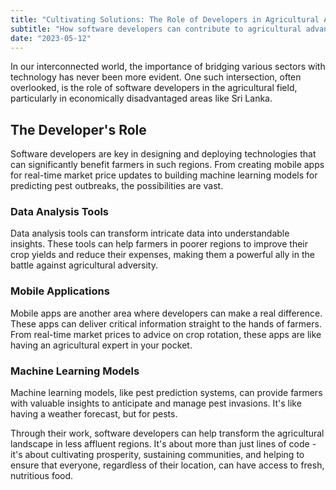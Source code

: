 ```yaml
---
title: "Cultivating Solutions: The Role of Developers in Agricultural Advancement"
subtitle: "How software developers can contribute to agricultural advancements in poor countries."
date: "2023-05-12"
---
```


In our interconnected world, the importance of bridging various sectors with technology has never been more evident. One such intersection, often overlooked, is the role of software developers in the agricultural field, particularly in economically disadvantaged areas like Sri Lanka.

## The Developer's Role

Software developers are key in designing and deploying technologies that can significantly benefit farmers in such regions. From creating mobile apps for real-time market price updates to building machine learning models for predicting pest outbreaks, the possibilities are vast.

### Data Analysis Tools

Data analysis tools can transform intricate data into understandable insights. These tools can help farmers in poorer regions to improve their crop yields and reduce their expenses, making them a powerful ally in the battle against agricultural adversity.

### Mobile Applications

Mobile apps are another area where developers can make a real difference. These apps can deliver critical information straight to the hands of farmers. From real-time market prices to advice on crop rotation, these apps are like having an agricultural expert in your pocket.

### Machine Learning Models

Machine learning models, like pest prediction systems, can provide farmers with valuable insights to anticipate and manage pest invasions. It's like having a weather forecast, but for pests. 

Through their work, software developers can help transform the agricultural landscape in less affluent regions. It's about more than just lines of code - it's about cultivating prosperity, sustaining communities, and helping to ensure that everyone, regardless of their location, can have access to fresh, nutritious food.
